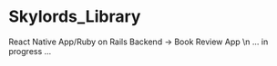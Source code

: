 # Skylords_Library
React Native App/Ruby on Rails Backend -> Book Review App 
\n
... in progress ...
